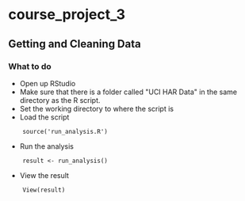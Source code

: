 # course_project_3
## Getting and Cleaning Data

### What to do

+ Open up RStudio
+ Make sure that there is a folder called "UCI HAR Data" in the same directory as the R script.
+ Set the working directory to where the script is
+ Load the script
```
	source('run_analysis.R')
```
+ Run the analysis
```
	result <- run_analysis()
```
+ View the result
```
	View(result)
```